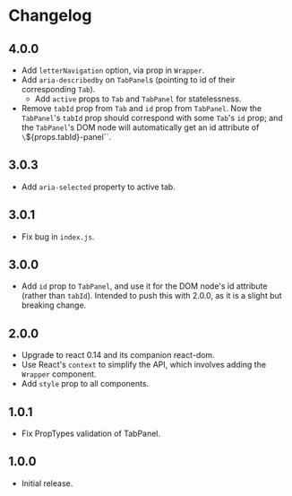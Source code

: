 # Changelog

## 4.0.0
- Add `letterNavigation` option, via prop in `Wrapper`.
- Add `aria-describedby` on `TabPanel`s (pointing to id of their
  corresponding `Tab`).
  - Add `active` props to `Tab` and `TabPanel` for statelessness.
- Remove `tabId` prop from `Tab` and `id` prop from `TabPanel`.
  Now the `TabPanel`'s `tabId` prop should correspond with some `Tab`'s
  `id` prop; and the `TabPanel`'s DOM node will automatically get an
  id attribute of `\`${props.tabId}-panel\``.

## 3.0.3
- Add `aria-selected` property to active tab.

## 3.0.1
- Fix bug in `index.js`.

## 3.0.0
- Add `id` prop to `TabPanel`, and use it for the DOM node's id attribute (rather than `tabId`).
  Intended to push this with 2.0.0, as it is a slight but breaking change.

## 2.0.0
- Upgrade to react 0.14 and its companion react-dom.
- Use React's `context` to simplify the API, which involves adding the `Wrapper` component.
- Add `style` prop to all components.

## 1.0.1
- Fix PropTypes validation of TabPanel.

## 1.0.0
- Initial release.
